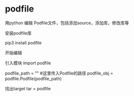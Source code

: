 # podfile
用python 编辑 Podfile文件，包括添加source，添加库，修改库等

安装podfile库

pip3 install podfile

开始编辑

引入模块
import podfile

podfile_path = "" #这里传入Podfile的路径
podfile_obj = podfile.Podfile(podfile_path)

找出target
tar = podfile